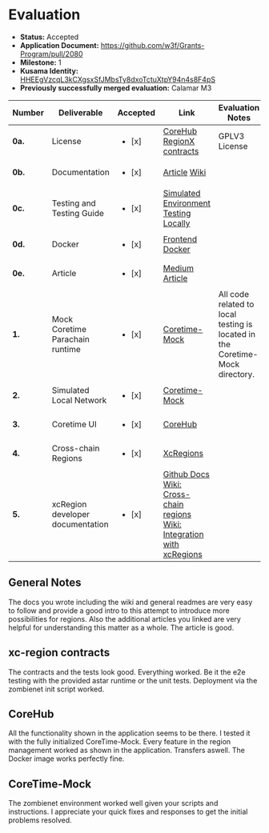 # Evaluation


- **Status:** Accepted
- **Application Document:** https://github.com/w3f/Grants-Program/pull/2080 
- **Milestone:** 1
- **Kusama Identity:** [HHEEgVzcqL3kCXgsxSfJMbsTy8dxoTctuXtpY94n4s8F4pS](https://kusama.subscan.io/account/HHEEgVzcqL3kCXgsxSfJMbsTy8dxoTctuXtpY94n4s8F4pS)
- **Previously successfully merged evaluation:** Calamar M3


| Number | Deliverable | Accepted | Link | Evaluation Notes |
| ------------- | ------------- | ------------- |------------- | ------------- |
| **0a.** | License | <ul><li>[x] </li></ul> | [CoreHub](https://github.com/RegionX-Labs/CoreHub/blob/master/LICENSE) [RegionX contracts](https://github.com/RegionX-Labs/RegionX/blob/main/LICENSE)  | GPLV3 License | 
| **0b.**  | Documentation | <ul><li>[x] </li></ul> | [Article](https://medium.com/@regionx/regionx-corehub-a-central-hub-for-managing-polkadot-blockspace-3f8715add25a) [Wiki](https://regionx.gitbook.io/wiki) | | 
| **0c.** | Testing and Testing Guide | <ul><li>[x] </li></ul> | [Simulated Environment](https://github.com/RegionX-Labs/Coretime-Mock) [Testing Locally](https://github.com/RegionX-Labs/CoreHub?tab=readme-ov-file#set-up-development-environment) |  | 
| **0d.** | Docker | <ul><li>[x] </li></ul> | [Frontend Docker](https://github.com/RegionX-Labs/CoreHub?tab=readme-ov-file#run-with-docker) |  | 
| **0e.** | Article | <ul><li>[x] </li></ul> | [Medium Article](https://medium.com/@regionx/regionx-corehub-a-central-hub-for-managing-polkadot-blockspace-3f8715add25a) |  | 
| **1.** | Mock Coretime Parachain runtime | <ul><li>[x] </li></ul> | [Coretime-Mock](https://github.com/RegionX-Labs/Coretime-Mock) | All code related to local testing is located in the Coretime-Mock directory. | 
| **2.** | Simulated Local Network | <ul><li>[x] </li></ul> | [Coretime-Mock](https://github.com/RegionX-Labs/Coretime-Mock) | | 
| **3.** | Coretime UI | <ul><li>[x] </li></ul> | [CoreHub](https://github.com/RegionX-Labs/CoreHub) | | 
| **4.** | Cross-chain Regions | <ul><li>[x] </li></ul> | [XcRegions](https://github.com/RegionX-Labs/RegionX/tree/main/contracts/xc-regions) | | 
| **5.** | xcRegion developer documentation | <ul><li>[x] </li></ul> | [Github Docs](https://github.com/RegionX-Labs/RegionX?tab=readme-ov-file#21-cross-chain-regions) [Wiki: Cross-chain regions](https://regionx.gitbook.io/wiki/advanced/cross-chain-regions) [Wiki: Integration with xcRegions](https://regionx.gitbook.io/wiki/build/integration-with-xcregions) | |

## General Notes
The docs you wrote including the wiki and general readmes are very easy to follow and provide a good intro to this attempt to introduce more possibilities for regions. Also the additional articles you linked are very helpful for understanding this matter as a whole. The article is good.


## xc-region contracts
The contracts and the tests look good. Everything worked. Be it the e2e testing with the provided astar runtime or the unit tests. Deployment via the zombienet init script worked.

## CoreHub
All the functionality shown in the application seems to be there. I tested it with the fully initialized CoreTime-Mock. Every feature in the region management worked as shown in the application. Transfers aswell. The Docker image works perfectly fine.

## CoreTime-Mock
The zombienet environment worked well given your scripts and instructions. I appreciate your quick fixes and responses to get the initial problems resolved. 




